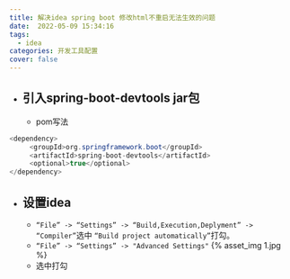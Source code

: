 ```yaml
---
title: 解决idea spring boot 修改html不重启无法生效的问题
date:  2022-05-09 15:34:16
tags:
  - idea
categories: 开发工具配置
cover: false
---
```

+ ## 引入spring-boot-devtools jar包
    + pom写法
```java
<dependency>
     <groupId>org.springframework.boot</groupId>
     <artifactId>spring-boot-devtools</artifactId>
     <optional>true</optional>
</dependency>
```
+ ## 设置idea
    + `“File” -> “Settings” -> “Build,Execution,Deplyment” -> “Compiler”`选中 ` “Build project automatically” `打勾。
    + `“File” -> “Settings” -> "Advanced Settings"`
{% asset_img 1.jpg %}
    + 选中打勾